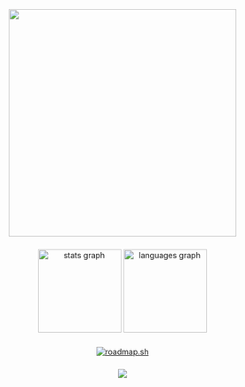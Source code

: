 <div align="center">
  <img height="410" src="https://d3cm515ijfiu6w.cloudfront.net/wp-content/uploads/2020/08/03135242/Sebastian-Vettel-PA.jpg"  />
</div>

###

<div align="center">
  <img src="https://github-readme-stats.vercel.app/api?username=queenshafa&hide_title=false&hide_rank=false&show_icons=true&include_all_commits=true&count_private=true&disable_animations=false&theme=tokyonight&locale=en&hide_border=false&order=1" height="150" alt="stats graph"  />
  <img src="https://github-readme-stats.vercel.app/api/top-langs?username=queenshafa&locale=en&hide_title=false&layout=compact&card_width=320&langs_count=5&theme=tokyonight&hide_border=false&order=2" height="150" alt="languages graph"  />
</div>

###

<p align="center">
<a href="https://roadmap.sh"><img src="https://roadmap.sh/card/wide/66a1cd9623c186c28d65325d?variant=dark&roadmaps=frontend"  alt="roadmap.sh"/></a>
</p>

###

<div align="center">
  <img src="https://profile-counter.glitch.me/queenshafa/count.svg?"  />
</div>

###
